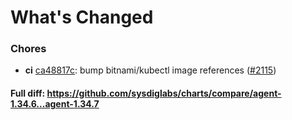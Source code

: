 # What's Changed

### Chores
- **ci** [ca48817c](https://github.com/sysdiglabs/charts/commit/ca48817ca3532f8367509f1a9582923ff8020d29): bump bitnami/kubectl image references ([#2115](https://github.com/sysdiglabs/charts/issues/2115))
#### Full diff: https://github.com/sysdiglabs/charts/compare/agent-1.34.6...agent-1.34.7
